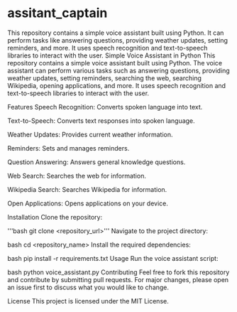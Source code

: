 # assitant_captain
This repository contains a simple voice assistant built using Python. It can perform tasks like answering questions, providing weather updates, setting reminders, and more. It uses speech recognition and text-to-speech libraries to interact with the user.
Simple Voice Assistant in Python
This repository contains a simple voice assistant built using Python. The voice assistant can perform various tasks such as answering questions, providing weather updates, setting reminders, searching the web, searching Wikipedia, opening applications, and more. It uses speech recognition and text-to-speech libraries to interact with the user.

Features
Speech Recognition: Converts spoken language into text.

Text-to-Speech: Converts text responses into spoken language.

Weather Updates: Provides current weather information.

Reminders: Sets and manages reminders.

Question Answering: Answers general knowledge questions.

Web Search: Searches the web for information.

Wikipedia Search: Searches Wikipedia for information.

Open Applications: Opens applications on your device.

Installation
Clone the repository:

'''bash
git clone <repository_url>'''
Navigate to the project directory:

bash
cd <repository_name>
Install the required dependencies:

bash
pip install -r requirements.txt
Usage
Run the voice assistant script:

bash
python voice_assistant.py
Contributing
Feel free to fork this repository and contribute by submitting pull requests. For major changes, please open an issue first to discuss what you would like to change.

License
This project is licensed under the MIT License.
